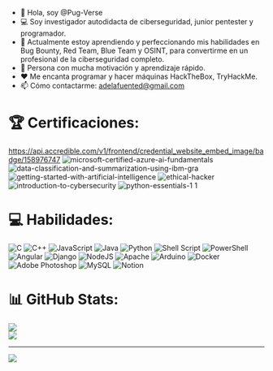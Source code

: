 - 👋 Hola, soy @Pug-Verse
- 💻 Soy investigador autodidacta de ciberseguridad, junior pentester y programador.
- 🌱 Actualmente estoy aprendiendo y perfeccionando mis habilidades en Bug Bounty, Red Team, Blue Team y OSINT, para convertirme en un profesional de la ciberseguridad completo.
- 🤝 Persona con mucha motivación y aprendizaje rápido.
- ❤️ Me encanta programar y hacer máquinas HackTheBox, TryHackMe.
- 📫 Cómo contactarme: adelafuented@gmail.com

# 🏆 Certificaciones:
https://api.accredible.com/v1/frontend/credential_website_embed_image/badge/158976747
![microsoft-certified-azure-ai-fundamentals](https://github.com/Pug-Verse/Pug-Verse/assets/140962735/bfe90f95-f8c0-4ccc-8581-02f96171dc78)
![data-classification-and-summarization-using-ibm-gra](https://github.com/user-attachments/assets/5495ae10-06cb-484f-85ab-9b8150a7f303)
![getting-started-with-artificial-intelligence](https://github.com/user-attachments/assets/f66fb0bd-2136-4059-921b-4d3fed5bcd9b)
![ethical-hacker](https://github.com/Pug-Verse/Pug-Verse/assets/140962735/09c8fd8d-ba2f-4bdb-9655-964b982a3cf5)
![introduction-to-cybersecurity](https://github.com/Pug-Verse/Pug-Verse/assets/140962735/4db3d1f7-c281-4851-b780-ed93adf79139)
![python-essentials-1 1](https://github.com/Pug-Verse/Pug-Verse/assets/140962735/85171e00-96e6-449c-9b97-645493ae1d78)

# 💻 Habilidades:
![C](https://img.shields.io/badge/c-%2300599C.svg?style=plastic&logo=c&logoColor=white) ![C++](https://img.shields.io/badge/c++-%2300599C.svg?style=plastic&logo=c%2B%2B&logoColor=white) ![JavaScript](https://img.shields.io/badge/javascript-%23323330.svg?style=plastic&logo=javascript&logoColor=%23F7DF1E) ![Java](https://img.shields.io/badge/java-%23ED8B00.svg?style=plastic&logo=openjdk&logoColor=white) ![Python](https://img.shields.io/badge/python-3670A0?style=plastic&logo=python&logoColor=ffdd54) ![Shell Script](https://img.shields.io/badge/shell_script-%23121011.svg?style=plastic&logo=gnu-bash&logoColor=white) ![PowerShell](https://img.shields.io/badge/PowerShell-%235391FE.svg?style=plastic&logo=powershell&logoColor=white) ![Angular](https://img.shields.io/badge/angular-%23DD0031.svg?style=plastic&logo=angular&logoColor=white) ![Django](https://img.shields.io/badge/django-%23092E20.svg?style=plastic&logo=django&logoColor=white) ![NodeJS](https://img.shields.io/badge/node.js-6DA55F?style=plastic&logo=node.js&logoColor=white) ![Apache](https://img.shields.io/badge/apache-%23D42029.svg?style=plastic&logo=apache&logoColor=white) ![Arduino](https://img.shields.io/badge/-Arduino-00979D?style=plastic&logo=Arduino&logoColor=white) ![Docker](https://img.shields.io/badge/docker-%230db7ed.svg?style=plastic&logo=docker&logoColor=white) ![Adobe Photoshop](https://img.shields.io/badge/adobe%20photoshop-%2331A8FF.svg?style=plastic&logo=adobe%20photoshop&logoColor=white) ![MySQL](https://img.shields.io/badge/mysql-%2300000f.svg?style=plastic&logo=mysql&logoColor=white) ![Notion](https://img.shields.io/badge/Notion-%23000000.svg?style=plastic&logo=notion&logoColor=white)
# 📊 GitHub Stats:
![](https://github-readme-streak-stats.herokuapp.com/?user=Pug-Verse&theme=dark&hide_border=false)<br/>
![](https://github-readme-stats.vercel.app/api/top-langs/?username=Pug-Verse&theme=dark&hide_border=false&include_all_commits=false&count_private=false&layout=compact)

---
[![](https://visitcount.itsvg.in/api?id=Pug-Verse&icon=0&color=0)](https://visitcount.itsvg.in) 

